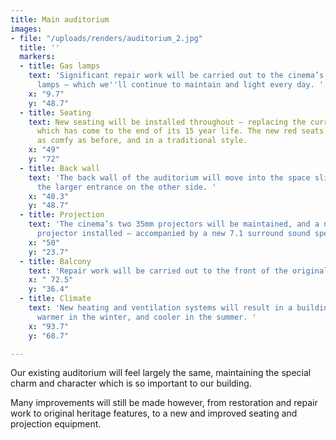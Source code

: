 ```yaml
---
title: Main auditorium
images:
- file: "/uploads/renders/auditorium_2.jpg"
  title: ''
  markers:
  - title: Gas lamps
    text: 'Significant repair work will be carried out to the cinema’s unique gas
      lamps – which we''ll continue to maintain and light every day. '
    x: "9.7"
    y: "48.7"
  - title: Seating
    text: New seating will be installed throughout – replacing the current seating
      which has come to the end of its 15 year life. The new red seats will be just
      as comfy as before, and in a traditional style.
    x: "49"
    y: "72"
  - title: Back wall
    text: 'The back wall of the auditorium will move into the space slightly, to accommodate
      the larger entrance on the other side. '
    x: "40.3"
    y: "48.7"
  - title: Projection
    text: 'The cinema’s two 35mm projectors will be maintained, and a new digital
      projector installed – accompanied by a new 7.1 surround sound speaker system. '
    x: "50"
    y: "23.7"
  - title: Balcony
    text: 'Repair work will be carried out to the front of the original ornate balcony. '
    x: " 72.5"
    y: "36.4"
  - title: Climate
    text: 'New heating and ventilation systems will result in a building that is far
      warmer in the winter, and cooler in the summer. '
    x: "93.7"
    y: "68.7"

---
```

Our existing auditorium will feel largely the same, maintaining the special charm and character which is so important to our building.

Many improvements will still be made however, from restoration and repair work to original heritage features, to a new and improved seating and projection equipment.